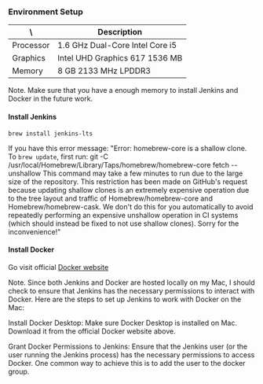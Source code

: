 ### Environment Setup

| \ | Description |
| --- | --- |
| Processor | 1.6 GHz Dual-Core Intel Core i5 |
| Graphics | Intel UHD Graphics 617 1536 MB |
| Memory | 8 GB 2133 MHz LPDDR3 |

Note. Make sure that you have a enough memory to install Jenkins and Docker in the future work.


#### Install Jenkins
```
brew install jenkins-lts
```
If you have this error message: "Error: homebrew-core is a shallow clone. To `brew update`, first run: git -C /usr/local/Homebrew/Library/Taps/homebrew/homebrew-core fetch --unshallow This command may take a few minutes to run due to the large size of the repository. This restriction has been made on GitHub's request because updating shallow clones is an extremely expensive operation due to the tree layout and traffic of Homebrew/homebrew-core and Homebrew/homebrew-cask. We don't do this for you automatically to avoid repeatedly performing an expensive unshallow operation in CI systems (which should instead be fixed to not use shallow clones). Sorry for the inconvenience!"

#### Install Docker
Go visit official [Docker website](https://docs.docker.com/desktop/install/mac-install/)

Note. Since both Jenkins and Docker are hosted locally on my Mac, I should check to ensure that Jenkins has the necessary permissions to interact with Docker. Here are the steps to set up Jenkins to work with Docker on the Mac:

Install Docker Desktop:
Make sure Docker Desktop is installed on Mac. Download it from the official Docker website above.

Grant Docker Permissions to Jenkins:
Ensure that the Jenkins user (or the user running the Jenkins process) has the necessary permissions to access Docker. One common way to achieve this is to add the user to the docker group.

